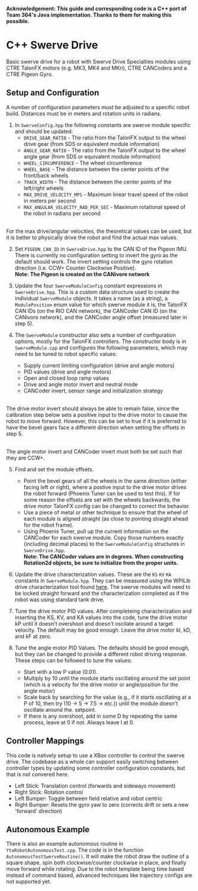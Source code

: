 **Acknowledgement: This guide and corresponding code is a C++ port of Team 364's Java implementation.  Thanks to them for making this possible.**

# C++ Swerve Drive

Basic swerve drive for a robot with Swerve Drive Specialties modules using CTRE TalonFX motors (e.g. MK3, MK4 and MKri), CTRE CANCoders and a CTRE Pigeon Gyro.

**Setup and Configuration**
----
A number of configuration parameters must be adjusted to a specific robot build.  Distances must be in meters and rotation units in radians.

1. In ```SwerveConfig.hpp``` the following constants are swerve module specific and should be updated:
    * ```DRIVE_GEAR_RATIO``` - The ratio from the TalonFX output to the wheel drive gear (from SDS or equivalent module information)
    * ```ANGLE_GEAR_RATIO``` - The ratio from the TalonFX output to the wheel angle gear (from SDS or equivalent module information)
    * ```WHEEL_CIRCUMFERENCE``` - The wheel circumference
    * ```WHEEL_BASE``` - The distance between the center points of the front/back wheels
    * ```TRACK_WIDTH``` - The distance between the center points of the left/right wheels
    * ```MAX_DRIVE_VELOCITY_MPS``` - Maximum linear travel speed of the robot in meters per second
    * ```MAX_ANGULAR_VELOCITY_RAD_PER_SEC``` - Maximum rotational speed of the robot in radians per second

<br>For the max drive/angular velocities, the theoretical values can be used, but it is better to physically drive the robot and find the actual max values.

2. Set ```PIGEON_CAN_ID``` in ```SwerveDrive.hpp``` to the CAN ID of the Pigeon IMU.  There is currently no configuration setting to invert the gyro as the default should work.  The invert setting controls the gyro rotation direction (i.e. CCW+ Counter Clockwise Positive).
<br><b>Note: The Pigeon is created on the CANivore network</b>

3. Update the four ```SwerveModuleConfig``` constant expressions in ```SwerveDrive.hpp```.  This is a custom data structure used to create the individual ```SwerveModule``` objects.  It takes a name (as a string), a ```ModulePosition``` enum value for which swerve module it is, the TalonFX CAN IDs (on the RIO CAN network), the CANCoder CAN ID (on the CANivore network), and the CANCoder angle offset (measured later in step 5).

4. The ```SwerveModule``` constructor also sets a number of configuration options, mostly for the TalonFX controllers.  The constructor body is in ```SwerveModule.cpp``` and configures the following parameters, which may need to be tuned to robot specific values:
    * Supply current limiting configuration (drive and angle motors)
    * PID values (drive and angle motors)
    * Open and closed loop ramp values
    * Drive and angle motor invert and neutral mode
    * CANCoder invert, sensor range and initialization strategy

<br>The drive motor invert should always be able to remain false, since the calibration step below sets a positive input to the drive motor to cause the robot to move forward.  However, this can be set to true if it is preferred to have the bevel gears face a different direction when setting the offsets in step 5.

<br>The angle motor invert and CANCoder invert must both be set such that they are CCW+.

5. Find and set the module offsets.
    * Point the bevel gears of all the wheels in the same direction (either facing left or right), where a postive input to the drive motor drives the robot forward (Phoenix Tuner can be used to test this).  If for some reason the offsets are set with the wheels backwards, the drive motor TalonFX config can be changed to correct the behavior.
    * Use a piece of metal or other technique to ensure that the wheel of each module is aligned straight (as close to pointing straight ahead for the robot frame).
    * Using Phoenix Tuner, pull up the current information on the CANCoder for each swerve module.  Copy those numbers exactly (including decimal places) to the ```SwerveModuleConfig``` structures in ```SwerveDrive.hpp```.
    <br><b>Note: The CANCoder values are in degrees.  When constructing Rotation2d objects, be sure to initialize from the proper units.</b>

6. Update the drive characterization values.  These are the ```KS``` ```KV``` ```KA```  constants in ```SwerveModule.hpp```.  They can be measured using the WPILib drive characterization tool found [here](https://docs.wpilib.org/en/stable/docs/software/wpilib-tools/robot-characterization/introduction.html). The swerve modules will need to be locked straight forward and the characterization completed as if the robot was using standard tank drive.

7. Tune the drive motor PID values.  After completeing characterization and inserting the KS, KV, and KA values into the code, tune the drive motor kP until it doesn't overshoot and doesn't oscilate around a target velocity.  The default may be good enough.  Leave the drive motor kI, kD, and kF at zero.

8. Tune the angle motor PID Values.  The defaults should be good enough, but they can be changed to provide a different robot driving response.  These steps can be followed to tune the values:
    * Start with a low P value (0.01).
    * Multiply by 10 until the module starts oscillating around the set point (which is a velocity for the drive motor or angle/position for the angle motor)
    * Scale back by searching for the value (e.g., if it starts oscillating at a P of 10, then try (10 -> 5 -> 7.5 -> etc.)) until the module doesn't oscillate around the. setpoint.
    * If there is any overshoot, add in some D by repeating the same process, leave at 0 if not. Always leave I at 0.



**Controller Mappings**
----
This code is natively setup to use a XBox controller to control the swerve drive.  The codebase as a whole can support easily switching between controller types by updating some controller configuration constants, but that is not convered here.

* Left Stick: Translation control (forwards and sideways movement)
* Right Stick: Rotation control
* Left Bumper: Toggle between field relative and robot centric
* Right Bumper: Resets the gyro yaw to zero (corrects drift or sets a new 'forward' direction)



**Autonomous Example**
----
There is also an example autonomous routine in ```YtaRobotAutonomousTest.cpp```.  The code is in the function ```AutonomousTestSwerveRoutine()```.  It will make the robot draw the outline of a square shape, spin both clockwise/counter clockwise in place, and finally move forward while rotating.  Due to the robot template being time based instead of command based, advanced techniques like trajectory configs are not supported yet.
